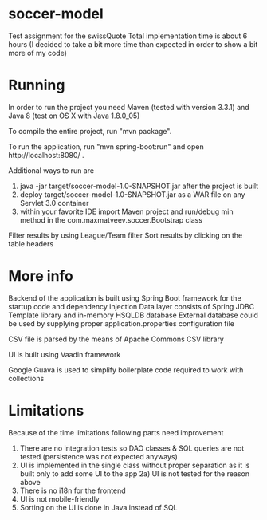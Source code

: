 soccer-model
==============

Test assignment for the swissQuote
Total implementation time is about 6 hours (I decided to take a bit more time than expected in order to show a bit more of my code)


Running
========

In order to run the project you need Maven (tested with version 3.3.1) and Java 8 (test on OS X with Java 1.8.0_05)

To compile the entire project, run "mvn package".

To run the application, run "mvn spring-boot:run" and open http://localhost:8080/ .

Additional ways to run are
1) java -jar target/soccer-model-1.0-SNAPSHOT.jar after the project is built
2) deploy target/soccer-model-1.0-SNAPSHOT.jar as a WAR file on any Servlet 3.0 container
3) within your favorite IDE import Maven project and run/debug min method in the com.maxmatveev.soccer.Bootstrap class

Filter results by using League/Team filter
Sort results by clicking on the table headers

More info
==========

Backend of the application is built using Spring Boot framework for the startup code and dependency injection
Data layer consists of Spring JDBC Template library and in-memory HSQLDB database
External database could be used by supplying proper application.properties configuration file

CSV file is parsed by the means of Apache Commons CSV library

UI is built using Vaadin framework

Google Guava is used to simplify boilerplate code required to work with collections

Limitations
============

Because of the time limitations following parts need improvement
1) There are no integration tests so DAO classes & SQL queries are not tested (persistence was not expected anyways)
2) UI is implemented in the single class without proper separation as it is built only to add some UI to the app
2a) UI is not tested for the reason above
3) There is no i18n for the frontend
4) UI is not mobile-friendly
5) Sorting on the UI is done in Java instead of SQL
